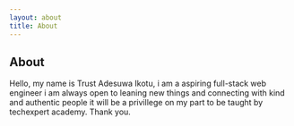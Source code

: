 ```yaml
---
layout: about
title: About
---
```


## About

Hello, my name is Trust Adesuwa Ikotu, i am a aspiring full-stack web engineer
i am always open to leaning new things and connecting with kind and authentic people
it will be a privillege on my part to be taught by techexpert academy.
Thank you.
